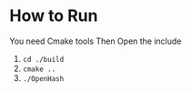 # How to Run
You need Cmake tools
Then Open the include
1. `cd ./build`
2. `cmake ..`
3. `./OpenHash`


